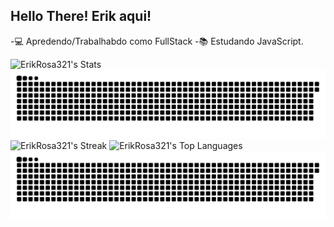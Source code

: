 ## Hello There! Erik aqui! 
-💻 Apredendo/Trabalhabdo como FullStack
-📚 Estudando JavaScript. 

![ErikRosa321's Stats](https://github-readme-stats.vercel.app/api?username=ErikRosa321&theme=dracula&show_icons=true&hide_border=false&count_private=true)
![Snake animation](https://github.com/GabrielaZanetti/GabrielaZanetti/blob/output/github-contribution-grid-snake.svg)
![ErikRosa321's Streak](https://github-readme-streak-stats.herokuapp.com/?user=ErikRosa321&theme=dracula&hide_border=false)
![ErikRosa321's Top Languages](https://github-readme-stats.vercel.app/api/top-langs/?username=ErikRosa321&theme=dracula&show_icons=true&hide_border=false&layout=compact)
![Snake animation](https://github.com/GabrielaZanetti/GabrielaZanetti/blob/output/github-contribution-grid-snake.svg)
